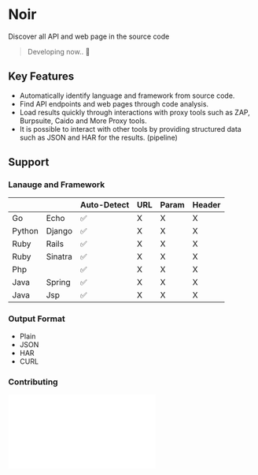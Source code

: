 # Noir
Discover all API and web page in the source code

> Developing now.. 🚧

## Key Features
- Automatically identify language and framework from source code.
- Find API endpoints and web pages through code analysis.
- Load results quickly through interactions with proxy tools such as ZAP, Burpsuite, Caido and More Proxy tools.
- It is possible to interact with other tools by providing structured data such as JSON and HAR for the results. (pipeline)

## Support
### Lanauge and Framework
|        |         | Auto-Detect | URL | Param | Header |
|--------|---------|-------------|-----|-------|--------|
| Go     | Echo    |      ✅     |  X  | X     | X      |
| Python | Django  |      ✅     |  X  | X     | X      |
| Ruby   | Rails   |      ✅     |  X  | X     | X      |
| Ruby   | Sinatra |      ✅     |  X  | X     | X      |
| Php    |         |      ✅     |  X  | X     | X      |
| Java   | Spring  |      ✅     |  X  | X     | X      |
| Java   | Jsp     |      ✅     |  X  | X     | X      |

### Output Format
- Plain
- JSON
- HAR
- CURL

### Contributing
![CONTRIBUTING.md](./CONTRIBUTING.md)